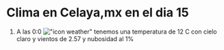 # Clima en Celaya,mx en el dia 15

1. A las 0:0 !["icon weather"](http://openweathermap.org/img/w/01n.png) tenemos una temperatura de 12 C con cielo claro y  vientos de 2.57 y nubosidad al 1%

